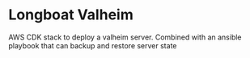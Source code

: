 # Longboat Valheim

AWS CDK stack to deploy a valheim server. Combined with an ansible playbook that can backup and restore server state
